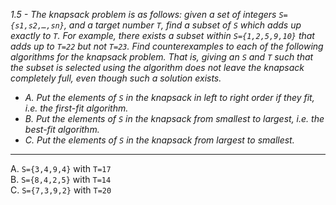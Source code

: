 *1.5 - The knapsack problem is as follows: given a set of integers `S={s1,s2,…,sn}`, and a target number `T`, find a subset of `S` which adds up exactly to `T`. For example, there exists a subset within `S={1,2,5,9,10}` that adds up to `T=22` but not `T=23`. Find counterexamples to each of the following algorithms for the knapsack problem. That is, giving an `S` and `T` such that the subset is selected using the algorithm does not leave the knapsack completely full, even though such a solution exists.*  

- *A. Put the elements of `S` in the knapsack in left to right order if they fit, i.e. the first-fit algorithm.*
- *B. Put the elements of `S` in the knapsack from smallest to largest, i.e. the best-fit algorithm.*
- *C. Put the elements of `S` in the knapsack from largest to smallest.*
***

A. `S={3,4,9,4}` with `T=17`  
B. `S={8,4,2,5}` with `T=14`  
C. `S={7,3,9,2}` with `T=20`  
